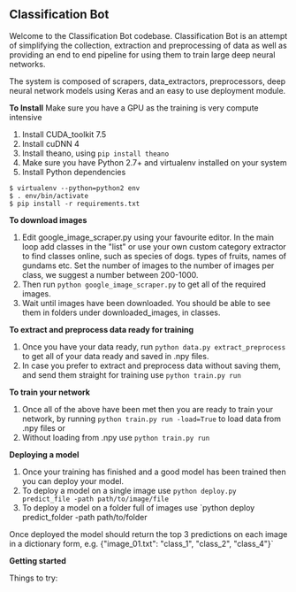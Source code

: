 **Classification Bot**
----------------------
Welcome to the Classification Bot codebase. Classification Bot is an attempt of simplifying the collection, extraction and preprocessing of data as well as providing an end to end pipeline for using them to train large deep neural networks.

The system is composed of scrapers, data_extractors, preprocessors, deep neural network models using Keras and an easy to use deployment module.

**To Install**
Make sure you have a GPU as the training is very compute intensive

1. Install CUDA_toolkit 7.5
2. Install cuDNN 4
3. Install theano, using `pip install theano`
4. Make sure you have Python 2.7+ and virtualenv installed on your system
5. Install Python dependencies

```
$ virtualenv --python=python2 env
$ . env/bin/activate
$ pip install -r requirements.txt
```

**To download images**

1. Edit google_image_scraper.py using your favourite editor. In the main loop add classes in the "list" or use your own custom category extractor to find classes online, such as species of dogs.
types of fruits, names of gundams etc. Set the number of images to the number of images per class, we suggest a number between 200-1000.
2. Then run `python google_image_scraper.py` to get all of the required images.
3. Wait until images have been downloaded. You should be able to see them in folders under downloaded_images, in classes.

**To extract and preprocess data ready for training**

1. Once you have your data ready, run `python data.py extract_preprocess` to get all of your data ready and saved in .npy files.
2. In case you prefer to extract and preprocess data without saving them, and send them straight for training use `python train.py run`

**To train your network**

1. Once all of the above have been met then you are ready to train your network, by running `python train.py run -load=True` to load data from .npy files or
2. Without loading from .npy use `python train.py run`

**Deploying a model**

1. Once your training has finished and a good model has been trained then you can deploy your model.
2. To deploy a model on a single image use `python deploy.py predict_file -path path/to/image/file`
3. To deploy a model on a folder full of images use `python deploy predict_folder -path path/to/folder

Once deployed the model should return the top 3 predictions on each image in a dictionary form, e.g. {"image_01.txt": "class_1", "class_2", "class_4"}`

**Getting started**

Things to try:
